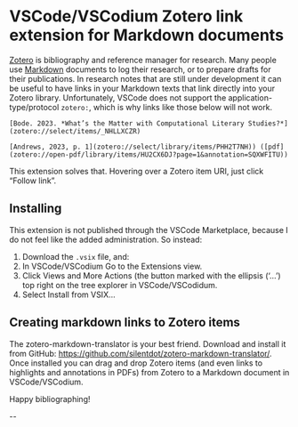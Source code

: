 # VSCode/VSCodium Zotero link extension for Markdown documents

[Zotero](https://www.zotero.org/) is bibliography and reference manager for research. Many people use [Markdown](https://daringfireball.net/projects/markdown/) documents to log their research, or to prepare drafts for their publications. In research notes that are still under development it can be useful to have links in your Markdown texts that link directly into your Zotero library. Unfortunately, VSCode does not support the application-type/protocol `zotero:`, which is why links like those below will not work.

```
[Bode. 2023. *What’s the Matter with Computational Literary Studies?*](zotero://select/items/_NHLLXCZR)

[Andrews, 2023, p. 1](zotero://select/library/items/PHH2T7NH)) ([pdf](zotero://open-pdf/library/items/HU2CX6DJ?page=1&annotation=SQXWFITU))
```

This extension solves that. Hovering over a Zotero item URI, just click “Follow link”.


## Installing
This extension is not published through the VSCode Marketplace, because I do not feel like the added administration. So instead:

1. Download the `.vsix` file, and:
2. In VSCode/VSCodium Go to the Extensions view.
3. Click Views and More Actions (the button marked with the ellipsis (‘…’) top right on the tree explorer in VSCode/VSCodidum.
4. Select Install from VSIX…


## Creating markdown links to Zotero items

The zotero-markdown-translator is your best friend. Download and install it from GitHub: https://github.com/silentdot/zotero-markdown-translator/. Once installed you can drag and drop Zotero items (and even links to highlights and annotations in PDFs) from Zotero to a Markdown document in VSCode/VSCodium. 

Happy bibliographing!
 
 --

